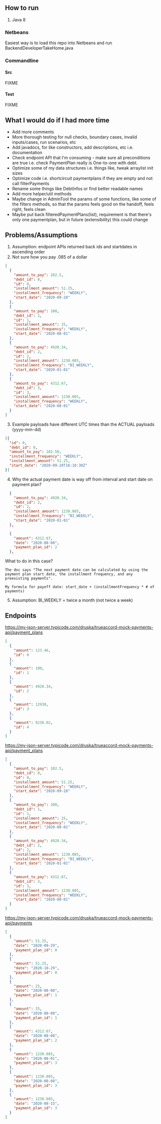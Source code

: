 ## How to run

1. Java 8

### Netbeans
Easiest way is to load this repo into Netbeans and run BackendDeveloperTakeHome.java

### Commandline
#### Src
FIXME
#### Test
FIXME

## What I would do if I had more time

- Add more comments
- More thorough testing for null checks, boundary cases, invalid inputs/cases, run scenarios, etc
- Add javadocs, for like constructors, add descriptions, etc i.e. documentation
- Check endpoint API that I'm consuming - make sure all preconditions are true
    i.e. check PaymentPlan really is One-to-one with debt. 
- Optimize some of my data structures
    i.e. things like, tweak arraylist init sizes
- Optimize code
    i.e. shortcircuit paymentplans if they are empty and not call filterPayments
- Rename some things like DebtInfos or find better readable names
- Add more helper/util methods
- Maybe change in AdminTool the params of some functions, like some of the filters methods, so that the params feels good on the handoff, feels right, feels clean
- Maybe put back filteredPaymentPlans(list), requirement is that there's only one paymentplan, but in future (extensibility) this could change

## Problems/Assumptions

1. Assumption: endpoint APIs returned back ids and startdates in ascending order
2. Not sure how you pay .085 of a dollar
```json
[
  {
    "amount_to_pay": 102.5,
    "debt_id": 0,
    "id": 0,
    "installment_amount": 51.25,
    "installment_frequency": "WEEKLY",
    "start_date": "2020-09-28"
  },
  {
    "amount_to_pay": 100,
    "debt_id": 1,
    "id": 1,
    "installment_amount": 25,
    "installment_frequency": "WEEKLY",
    "start_date": "2020-08-01"
  },
  {
    "amount_to_pay": 4920.34,
    "debt_id": 2,
    "id": 2,
    "installment_amount": 1230.085,
    "installment_frequency": "BI_WEEKLY",
    "start_date": "2020-01-01"
  },
  {
    "amount_to_pay": 4312.67,
    "debt_id": 3,
    "id": 3,
    "installment_amount": 1230.085,
    "installment_frequency": "WEEKLY",
    "start_date": "2020-08-01"
  }
]
```
3. Example payloads have different UTC times than the ACTUAL payloads (yyyy-mm-dd)
```json
[{
  "id": 0,
  "debt_id": 0,
  "amount_to_pay": 102.50,
  "installment_frequency": "WEEKLY",
  "installment_amount": 51.25,
  "start_date": "2020-09-28T16:18:30Z"
}]
```
4. Why the actual payment date is way off from interval and start date on payment plan?
``` json
  {
    "amount_to_pay": 4920.34,
    "debt_id": 2,
    "id": 2,
    "installment_amount": 1230.085,
    "installment_frequency": "BI_WEEKLY",
    "start_date": "2020-01-01"
  },
```
```json
  {
    "amount": 4312.67,
    "date": "2020-08-08",
    "payment_plan_id": 2
  },
```
What to do in this case?

    The doc says "The next payment date can be calculated by using the payment plan start_date, the installment frequency, and any preexisting payments".
    
    My formula for payoff date: start_date + (installmentFrequency * # of payments)
5. Assumption: BI_WEEKLY = twice a month (not twice a week)

## Endpoints
https://my-json-server.typicode.com/druska/trueaccord-mock-payments-api/payment_plans
```json
[
  {
    "amount": 123.46,
    "id": 0
  },
  {
    "amount": 100,
    "id": 1
  },
  {
    "amount": 4920.34,
    "id": 2
  },
  {
    "amount": 12938,
    "id": 3
  },
  {
    "amount": 9238.02,
    "id": 4
  }
]
```
https://my-json-server.typicode.com/druska/trueaccord-mock-payments-api/payment_plans
```json
[
  {
    "amount_to_pay": 102.5,
    "debt_id": 0,
    "id": 0,
    "installment_amount": 51.25,
    "installment_frequency": "WEEKLY",
    "start_date": "2020-09-28"
  },
  {
    "amount_to_pay": 100,
    "debt_id": 1,
    "id": 1,
    "installment_amount": 25,
    "installment_frequency": "WEEKLY",
    "start_date": "2020-08-01"
  },
  {
    "amount_to_pay": 4920.34,
    "debt_id": 2,
    "id": 2,
    "installment_amount": 1230.085,
    "installment_frequency": "BI_WEEKLY",
    "start_date": "2020-01-01"
  },
  {
    "amount_to_pay": 4312.67,
    "debt_id": 3,
    "id": 3,
    "installment_amount": 1230.085,
    "installment_frequency": "WEEKLY",
    "start_date": "2020-08-01"
  }
]
```
https://my-json-server.typicode.com/druska/trueaccord-mock-payments-api/payments
```json
[
  {
    "amount": 51.25,
    "date": "2020-09-29",
    "payment_plan_id": 0
  },
  {
    "amount": 51.25,
    "date": "2020-10-29",
    "payment_plan_id": 0
  },
  {
    "amount": 25,
    "date": "2020-08-08",
    "payment_plan_id": 1
  },
  {
    "amount": 25,
    "date": "2020-08-08",
    "payment_plan_id": 1
  },
  {
    "amount": 4312.67,
    "date": "2020-08-08",
    "payment_plan_id": 2
  },
  {
    "amount": 1230.085,
    "date": "2020-08-01",
    "payment_plan_id": 3
  },
  {
    "amount": 1230.085,
    "date": "2020-08-08",
    "payment_plan_id": 3
  },
  {
    "amount": 1230.085,
    "date": "2020-08-15",
    "payment_plan_id": 3
  }
]
```